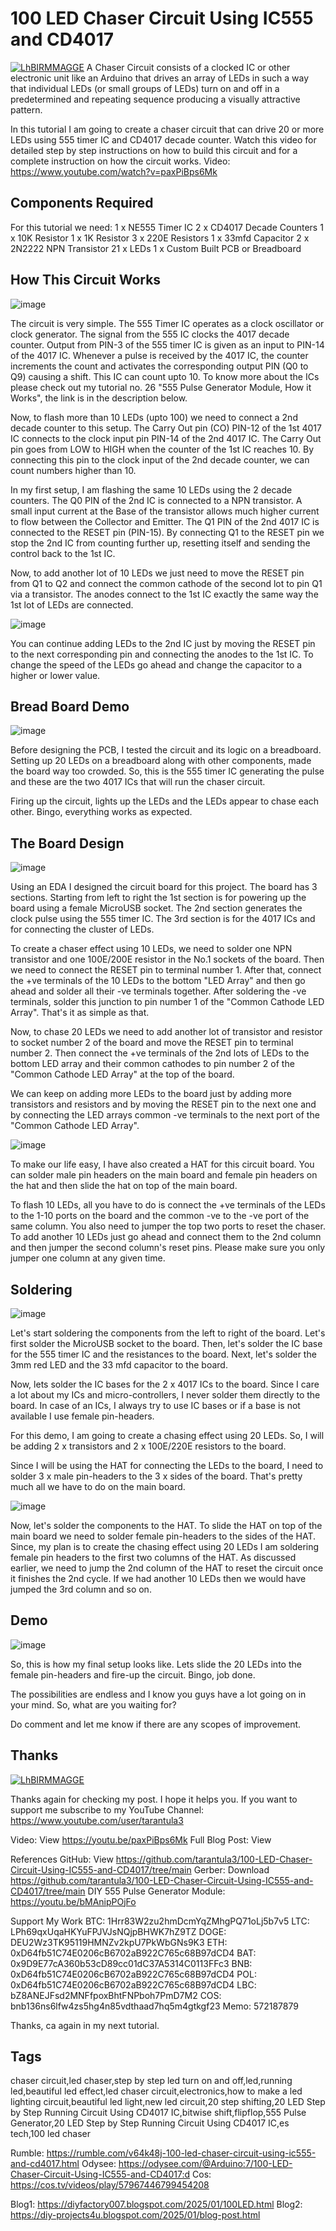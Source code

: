 # 100 LED Chaser Circuit Using IC555 and CD4017

[![LhBIRMMAGGE](https://i.imgur.com/M3fhr3o.png)](https://www.youtube.com/watch?v=paxPiBps6Mk)
A Chaser Circuit consists of a clocked IC or other electronic unit like an Arduino that drives an array of LEDs in such a way that individual LEDs (or small groups of LEDs) turn on and off in a predetermined and repeating sequence producing a visually attractive pattern.

In this tutorial I am going to create a chaser circuit that can drive 20 or more LEDs using 555 timer IC and CD4017 decade counter. Watch this video for detailed step by step instructions on how to build this circuit and for a complete instruction on how the circuit works.
Video: https://www.youtube.com/watch?v=paxPiBps6Mk 


Components Required
-------------------
For this tutorial we need:
1 x NE555 Timer IC
2 x CD4017 Decade Counters
1 x 10K Resistor
1 x 1K Resistor
3 x 220E Resistors
1 x 33mfd Capacitor 
2 x 2N2222 NPN Transistor
21 x LEDs
1 x Custom Built PCB or Breadboard



How This Circuit Works
----------------------
![image](https://blogger.googleusercontent.com/img/b/R29vZ2xl/AVvXsEhhapy4EPOXE7cxle-_7MgJ4gcjHJLGBijanS8QDfCWxOjWpBFPNTUS5LBrxN1A2y5KH6P8dFpLpgOuEkVMJ84652it0Htsn0MISoVa8yORs62yiEyOfcAVQWEoUZzjJw7DHTPd8h0W3Esr3BsizBz7nfcXntqeVWAlF_O0tHp4e9aadIat0etrYU1zbQE/w640-h360/2.png)

The circuit is very simple. 
The 555 Timer IC operates as a clock oscillator or clock generator. The signal from the 555 IC clocks the 4017 decade counter. Output from PIN-3 of the 555 timer IC is given as an input to PIN-14 of the 4017 IC. Whenever a pulse is received by the 4017 IC, the counter increments the count and activates the corresponding output PIN (Q0 to Q9) causing a shift. This IC can count upto 10.
To know more about the ICs please check out my tutorial no. 26 "555 Pulse Generator Module, How it Works", the link is in the description below.

Now, to flash more than 10 LEDs (upto 100) we need to connect a 2nd decade counter to this setup. The Carry Out pin (CO) PIN-12 of the 1st 4017 IC connects to the clock input pin PIN-14 of the 2nd 4017 IC.
The Carry Out pin goes from LOW to HIGH when the counter of the 1st IC reaches 10. By connecting this pin to the clock input of the 2nd decade counter, we can count numbers higher than 10.

In my first setup, I am flashing the same 10 LEDs using the 2 decade counters. 
The Q0 PIN of the 2nd IC is connected to a NPN transistor. A small input current at the Base of the transistor allows much higher current to flow between the Collector and Emitter. The Q1 PIN of the 2nd 4017 IC is connected to the RESET pin (PIN-15). By connecting Q1 to the RESET pin we stop the 2nd IC from counting further up, resetting itself and sending the control back to the 1st IC.

Now, to add another lot of 10 LEDs we just need to move the RESET pin from Q1 to Q2 and connect the common cathode of the second lot to pin Q1 via a transistor. The anodes connect to the 1st IC exactly the same way the 1st lot of LEDs are connected. 

![image](https://blogger.googleusercontent.com/img/b/R29vZ2xl/AVvXsEj0tlH93OCCX6_gZO6NUIGBUGdVJSAGqv2DWcdoYKRO1LoIQqVUP8nRiJ-mkXR6-EZ0Gy-oT4mNw1NdDmJPlG1sXdHXGxcmQszV3DHX4_ws2inM8Be3n1q8BEgo7BjI0Gmg9srhgH5AjixZ1lP-2gkqpfXDzENEnVUt7OQa5FHlVq2LwwsDdy48hxi2PPc/w640-h360/3.png)

You can continue adding LEDs to the 2nd IC just by moving the RESET pin to the next corresponding pin and connecting the anodes to the 1st IC. To change the speed of the LEDs go ahead and change the capacitor to a higher or lower value.



Bread Board Demo
----------------
![image](https://blogger.googleusercontent.com/img/b/R29vZ2xl/AVvXsEidbKUHBCWZAeY8QOu7fpdjhwiKbKdH30dK6r6mq87ofV7nX3ezjqb4oMaqyJ2edMBVy0IfN65uoSUs5bvMvD4sXKmX5BpCxHMZu7S5Ug72L0gSsTg6aJJljfkmnH-CBbFI6OtpD0u7jY-5BTb5SJrTtwNBXOreC_MXrq-mzsLl0okxYxLYc-zI8xmsLkU/w640-h360/4.png)

Before designing the PCB, I tested the circuit and its logic on a breadboard.
Setting up 20 LEDs on a breadboard along with other components, made the board way too crowded. So, this is the 555 timer IC generating the pulse and these are the two 4017 ICs that will run the chaser circuit. 

Firing up the circuit, lights up the LEDs and the LEDs appear to chase each other. Bingo, everything works as expected.



The Board Design
----------------
![image](https://blogger.googleusercontent.com/img/b/R29vZ2xl/AVvXsEhflHpljDbjf6ThlvQxIsAgCpyR9umBoQOm3Pk_peBiVSmKFMq0x5K8fq42vuI_MZjq6jpf45ICD-Rz68IaShAOIDvroipvsMypEbrxDkIg-Cic1zAADFvGjQfCI7jePj6dKAwjzUDtnRJjtRhCKBU9F1X2rgMn_sTxuxPqkwCIHhkN588CwDX_Qqenphg/w640-h360/5.png)

Using an EDA I designed the circuit board for this project.
The board has 3 sections. Starting from left to right the 1st section is for powering up the board using a female MicroUSB socket. 
The 2nd section generates the clock pulse using the 555 timer IC. 
The 3rd section is for the 4017 ICs and for connecting the cluster of LEDs.

To create a chaser effect using 10 LEDs, we need to solder one NPN transistor and one 100E/200E resistor in the No.1 sockets of the board. Then we need to connect the RESET pin to terminal number 1. After that, connect the +ve terminals of the 10 LEDs to the bottom "LED Array" and then go ahead and solder all their -ve terminals together. After soldering the -ve terminals, solder this junction to pin number 1 of the "Common Cathode LED Array". That's it as simple as that.

Now, to chase 20 LEDs we need to add another lot of transistor and resistor to socket number 2 of the board and move the RESET pin to terminal number 2. Then connect the +ve terminals of the 2nd lots of LEDs to the bottom LED array and their common cathodes to pin number 2 of the "Common Cathode LED Array" at the top of the board.

We can keep on adding more LEDs to the board just by adding more transistors and resistors and by moving the RESET pin to the next one and by connecting the LED arrays common -ve terminals to the next port of the "Common Cathode LED Array".

![image](https://blogger.googleusercontent.com/img/b/R29vZ2xl/AVvXsEiVFGRwSjDxqq1BvDobzQ7dqz6BMa_uypdovfoWAW5N993WFhv9IRXsYtpIZgdnKSzRKMpmt1D1-ejPNy3sCBuI9jFUZzNNndQY74_ZGFS1k-xdA2HWaO2rMaQeZw5xu-VtCY9Rhyphenhyphen-7Bwb-wXIW-IPjMvZ1wUMCHWAtytu2x7InR9X5uzDRH-NvciQKuCE/w640-h360/6.png)

To make our life easy, I have also created a HAT for this circuit board. You can solder male pin headers on the main board and female pin headers on the hat and then slide the hat on top of the main board.

To flash 10 LEDs, all you have to do is connect the +ve terminals of the LEDs to the 1-10 ports on the board and the common -ve to the -ve port of the same column. You also need to jumper the top two ports to reset the chaser. To add another 10 LEDs just go ahead and connect them to the 2nd column and then jumper the second column's reset pins. Please make sure you only jumper one column at any given time. 



Soldering
---------
![image](https://blogger.googleusercontent.com/img/b/R29vZ2xl/AVvXsEjDFKMuYevmEmnlEgnfR9-Jx3jv4suAiSPnP3OSSKhGs0VanhViijfRncvshUhDY2IyDHx5kDK8oJV2dGbGaU-ut42-1zK28TwfgYYrhHnglouQjuBAGb37NGev2tVFailnvlcQxp6vRgwY7u77uyIGwq_oVhQ1ZBOGV7h2m72vG5QVLaBwPWxlg99rI0U/w640-h360/8.png)

Let's start soldering the components from the left to right of the board. 
Let's first solder the MicroUSB socket to the board. Then, let's solder the IC base for the 555 timer IC and the resistances to the board. Next, let's solder the 3mm red LED and the 33 mfd capacitor to the board.

Now, lets solder the IC bases for the 2 x 4017 ICs to the board. Since I care a lot about my ICs and micro-controllers, I never solder them directly to the board. In case of an ICs, I always try to use IC bases or if a base is not available I use female pin-headers. 

For this demo, I am going to create a chasing effect using 20 LEDs. 
So, I will be adding 2 x transistors and 2 x 100E/220E resistors to the board.

Since I will be using the HAT for connecting the LEDs to the board, I need to solder 3 x male pin-headers to the 3 x sides of the board. That's pretty much all we have to do on the main board.

![image](https://blogger.googleusercontent.com/img/b/R29vZ2xl/AVvXsEhFO77xrOGY-RHLhfKLNm-dS-CpkHr4gwxFdZkKMjxnzltalmw9l_6HfO3acYtSZa9uCR0xN-lGy5A9xsFAcFPsTbgm78Gq_1xn-ZcdSiqNl7Y0b2QfGdj2HOP_cRW0vOKWkxRKGo37F18r2-M324PDRZy2jn_Dl0a1_vK4MOk-z6yU9ea_zFFHavb-FM0/w640-h360/9.png)

Now, let's solder the components to the HAT. To slide the HAT on top of the main board we need to solder female pin-headers to the sides of the HAT. Since, my plan is to create the chasing effect using 20 LEDs I am soldering female pin headers to the first two columns of the HAT. 
As discussed earlier, we need to jump the 2nd column of the HAT to reset the circuit once it finishes the 2nd cycle. If we had another 10 LEDs then we would have jumped the 3rd column and so on.



Demo
----
![image](https://blogger.googleusercontent.com/img/b/R29vZ2xl/AVvXsEit78lAOQ00lrBy76hyphenhyphenh16KLRkoKA_tKilNYVFYmsPlhH1scawnP3dM1Mz0_T5sVXdb7NYpBwsteRJbVDVw5GAmOEi9yUkDkqlXpWNuTY5LEL5eAnHj8qD66Jsprznn5yq5qAOnBg_aJD9pr0OtDoeWB7MbGPSrg5gPd3ZQr4wP-9yAd8t-UM_FR701cDk/w640-h360/10.png)

So, this is how my final setup looks like.
Lets slide the 20 LEDs into the female pin-headers and fire-up the circuit. Bingo, job done. 

The possibilities are endless and I know you guys have a lot going on in your mind. So, what are you waiting for?

Do comment and let me know if there are any scopes of improvement. 



Thanks
------
[![LhBIRMMAGGE](https://i.imgur.com/M3fhr3o.png)](https://www.youtube.com/watch?v=paxPiBps6Mk)

Thanks again for checking my post. I hope it helps you.
If you want to support me subscribe to my YouTube Channel: https://www.youtube.com/user/tarantula3

Video: View https://youtu.be/paxPiBps6Mk
Full Blog Post: View 

References
GitHub: View https://github.com/tarantula3/100-LED-Chaser-Circuit-Using-IC555-and-CD4017/tree/main
Gerber: Download https://github.com/tarantula3/100-LED-Chaser-Circuit-Using-IC555-and-CD4017/tree/main
DIY 555 Pulse Generator Module: https://youtu.be/bMAnipPOjFo


Support My Work
BTC: 1Hrr83W2zu2hmDcmYqZMhgPQ71oLj5b7v5
LTC: LPh69qxUqaHKYuFPJVJsNQjpBHWK7hZ9TZ
DOGE: DEU2Wz3TK95119HMNZv2kpU7PkWbGNs9K3
ETH: 0xD64fb51C74E0206cB6702aB922C765c68B97dCD4
BAT: 0x9D9E77cA360b53cD89cc01dC37A5314C0113FFc3
BNB: 0xD64fb51C74E0206cB6702aB922C765c68B97dCD4
POL: 0xD64fb51C74E0206cB6702aB922C765c68B97dCD4
LBC: bZ8ANEJFsd2MNFfpoxBhtFNPboh7PmD7M2
COS: bnb136ns6lfw4zs5hg4n85vdthaad7hq5m4gtkgf23 Memo: 572187879

Thanks, ca again in my next tutorial.



Tags
----
chaser circuit,led chaser,step by step led turn on and off,led,running led,beautiful led effect,led chaser circuit,electronics,how to make a led lighting circuit,beautiful led light,new led circuit,20 step shifting,20 LED Step by Step Running Circuit Using CD4017 IC,bitwise shift,flipflop,555 Pulse Generator,20 LED Step by Step Running Circuit Using CD4017 IC,es tech,100 led chaser

Rumble: https://rumble.com/v64k48j-100-led-chaser-circuit-using-ic555-and-cd4017.html
Odysee: https://odysee.com/@Arduino:7/100-LED-Chaser-Circuit-Using-IC555-and-CD4017:d 
Cos: https://cos.tv/videos/play/57967446799454208 

Blog1: https://diyfactory007.blogspot.com/2025/01/100LED.html
Blog2: https://diy-projects4u.blogspot.com/2025/01/blog-post.html
